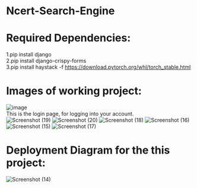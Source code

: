 # Ncert-Search-Engine
# Required Dependencies:
1.pip install django <br>
2.pip install django-crispy-forms<br>
3.pip install haystack -f https://download.pytorch.org/whl/torch_stable.html<br>
# Images of working project: <br>
![image](https://github.com/averma251/Ncert-Search-Engine/assets/87894541/a8e7e8a9-9e07-49d5-8d57-1f559ed3e713) <br>
This is the login page, for logging into your account.<br>
![Screenshot (19)](https://github.com/averma251/Ncert-Search-Engine/assets/87894541/8859d649-dc15-44a8-b004-d58142f915ef)
![Screenshot (20)](https://github.com/averma251/Ncert-Search-Engine/assets/87894541/65fb9ca3-7743-4c6e-bfa8-4a6747981b90)
![Screenshot (18)](https://github.com/averma251/Ncert-Search-Engine/assets/87894541/69840dd2-7653-49db-a6a1-1fe150f40569)
![Screenshot (16)](https://github.com/averma251/Ncert-Search-Engine/assets/87894541/7804440d-0b0c-47e3-8018-8b7b4f315e74)
![Screenshot (15)](https://github.com/averma251/Ncert-Search-Engine/assets/87894541/24a26b09-588e-4e02-975d-8f324bea8914)
![Screenshot (17)](https://github.com/averma251/Ncert-Search-Engine/assets/87894541/e6e68bfe-67be-4f68-bfe1-a1dad272e034)
# Deployment Diagram for the this project: <br>
![Screenshot (14)](https://github.com/averma251/Ncert-Search-Engine/assets/87894541/b141b843-128d-418e-9d05-96c0b8689f11)
